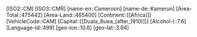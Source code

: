 ﻿---
location: [3.94,10.6]
type: Country
tags:
- geo/Country

SpocWebEntityId: 26869
isDeleted: false
confidential: public

---
[ISO2::CM]
[ISO3::CMR]
[name-en::Cameroon]
[name-de::Kamerun]
[Area-Total::475442]
[Area-Land::465400]
[Continent::[[Africa]]]
[VehicleCode::CAM]
[Capital::[[Duala_Buea_(after_1910)]]]
[Alcohol-l::7.6]
[Language-Id::499]
[geo-lon::10.6]
[geo-lat::3.94]

